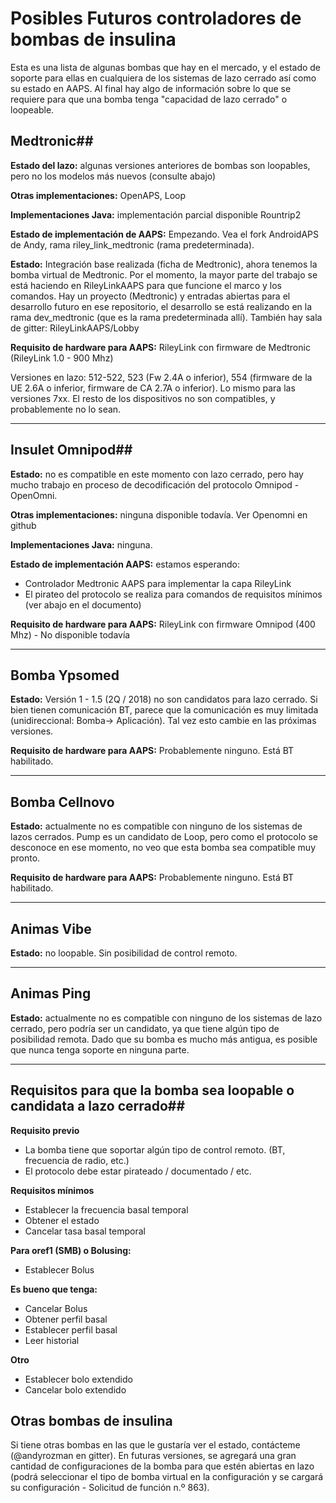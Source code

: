 # Posibles Futuros controladores de bombas de insulina

Esta es una lista de algunas bombas que hay en el mercado, y el estado de soporte para ellas en cualquiera de los sistemas de lazo cerrado así como su estado en AAPS. Al final hay algo de información sobre lo que se requiere para que una bomba tenga "capacidad de lazo cerrado" o loopeable.

## Medtronic##

**Estado del lazo:** algunas versiones anteriores de bombas son loopables, pero no los modelos más nuevos (consulte abajo)

**Otras implementaciones:** OpenAPS, Loop

**Implementaciones Java:** implementación parcial disponible Rountrip2

**Estado de implementación de AAPS:** Empezando. Vea el fork AndroidAPS de Andy, rama riley_link_medtronic (rama predeterminada). 

**Estado:** Integración base realizada (ficha de Medtronic), ahora tenemos la bomba virtual de Medtronic. Por el momento, la mayor parte del trabajo se está haciendo en RileyLinkAAPS para que funcione el marco y los comandos. Hay un proyecto (Medtronic) y entradas abiertas para el desarrollo futuro en ese repositorio, el desarrollo se está realizando en la rama dev_medtronic (que es la rama predeterminada allí). También hay sala de gitter: RileyLinkAAPS/Lobby

**Requisito de hardware para AAPS:** RileyLink con firmware de Medtronic (RileyLink 1.0 - 900 Mhz)

Versiones en lazo: 512-522, 523 (Fw 2.4A o inferior), 554 (firmware de la UE 2.6A o inferior, firmware de CA 2.7A o inferior). Lo mismo para las versiones 7xx. El resto de los dispositivos no son compatibles, y probablemente no lo sean.

***
## Insulet Omnipod##

**Estado:** no es compatible en este momento con lazo cerrado, pero hay mucho trabajo en proceso de decodificación del protocolo Omnipod - OpenOmni.

**Otras implementaciones:** ninguna disponible todavía. Ver Openomni en github

**Implementaciones Java:** ninguna.

**Estado de implementación AAPS:** estamos esperando:

 * Controlador Medtronic AAPS para implementar la capa RileyLink
 * El pirateo del protocolo se realiza para comandos de requisitos mínimos (ver abajo en el documento)

**Requisito de hardware para AAPS:** RileyLink con firmware Omnipod (400 Mhz) - No disponible todavía
***

## Bomba Ypsomed

**Estado:** Versión 1 - 1.5 (2Q / 2018) no son candidatos para lazo cerrado. Si bien tienen comunicación BT, parece que la comunicación es muy limitada (unidireccional: Bomba-> Aplicación). Tal vez esto cambie en las próximas versiones.

**Requisito de hardware para AAPS:** Probablemente ninguno. Está BT habilitado.

***
## Bomba Cellnovo

**Estado:** actualmente no es compatible con ninguno de los sistemas de lazos cerrados. Pump es un candidato de Loop, pero como el protocolo se desconoce en ese momento, no veo que esta bomba sea compatible muy pronto.

**Requisito de hardware para AAPS:** Probablemente ninguno. Está BT habilitado.
***

## Animas Vibe

**Estado:** no loopable. Sin posibilidad de control remoto.

***
## Animas Ping

**Estado:** actualmente no es compatible con ninguno de los sistemas de lazo cerrado, pero podría ser un candidato, ya que tiene algún tipo de posibilidad remota. Dado que su bomba es mucho más antigua, es posible que nunca tenga soporte en ninguna parte.


***
## Requisitos para que la bomba sea loopable o candidata a lazo cerrado## 

**Requisito previo**

 * La bomba tiene que soportar algún tipo de control remoto. (BT, frecuencia de radio, etc.)
 * El protocolo debe estar pirateado / documentado / etc.

**Requisitos mínimos**

 * Establecer la frecuencia basal temporal
 * Obtener el estado
 * Cancelar tasa basal temporal

**Para oref1 (SMB) o Bolusing:**

 * Establecer Bolus

**Es bueno que tenga:**

* Cancelar Bolus
* Obtener perfil basal
* Establecer perfil basal
* Leer historial

**Otro**

 * Establecer bolo extendido
 * Cancelar bolo extendido

## Otras bombas de insulina

Si tiene otras bombas en las que le gustaría ver el estado, contácteme (@andyrozman en gitter). En futuras versiones, se agregará una gran cantidad de configuraciones de la bomba para que estén abiertas en lazo (podrá seleccionar el tipo de bomba virtual en la configuración y se cargará su configuración - Solicitud de función n.º 863).

